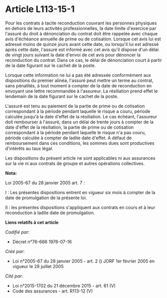 # Article L113-15-1

Pour les contrats à tacite reconduction couvrant les personnes physiques en dehors de leurs activités professionnelles, la
date limite d'exercice par l'assuré du droit à dénonciation du contrat doit être rappelée avec chaque avis d'échéance
annuelle de prime ou de cotisation. Lorsque cet avis lui est adressé moins de quinze jours avant cette date, ou lorsqu'il lui
est adressé après cette date, l'assuré est informé avec cet avis qu'il dispose d'un délai de vingt jours suivant la date
d'envoi de cet avis pour dénoncer la reconduction du contrat. Dans ce cas, le délai de dénonciation court à partir de la date
figurant sur le cachet de la poste.

Lorsque cette information ne lui a pas été adressée conformément aux dispositions du premier alinéa, l'assuré peut mettre un
terme au contrat, sans pénalités, à tout moment à compter de la date de reconduction en envoyant une lettre recommandée à
l'assureur. La résiliation prend effet le lendemain de la date figurant sur le cachet de la poste.

L'assuré est tenu au paiement de la partie de prime ou de cotisation correspondant à la période pendant laquelle le risque a
couru, période calculée jusqu'à la date d'effet de la résiliation. Le cas échéant, l'assureur doit rembourser à l'assuré,
dans un délai de trente jours à compter de la date d'effet de la résiliation, la partie de prime ou de cotisation
correspondant à la période pendant laquelle le risque n'a pas couru, période calculée à compter de ladite date d'effet. A
défaut de remboursement dans ces conditions, les sommes dues sont productives d'intérêts au taux légal.

Les dispositions du présent article ne sont applicables ni aux assurances sur la vie ni aux contrats de groupe et autres
opérations collectives.

**Nota:**

Loi 2005-67 du 28 janvier 2005 art. 7 : 

I : Les présentes dispositions entrent en vigueur six mois à compter de la date de promulgation de la présente loi. 

II : les présentes dispositions s'appliquent aux contrats en cours et à leur reconduction à ladite date de promulgation.

**Liens relatifs à cet article**

_Codifié par_:

  - Décret n°76-666 1976-07-16

_Créé par_:

  - Loi n°2005-67 du 28 janvier 2005 - art. 2 () JORF 1er février 2005 en vigueur le 28 juillet 2005

_Cité par_:

  - Loi n°2015-1702 du 21 décembre 2015 - art. 61 (V)
  - Code des assurances - art. R113-12 (V)
